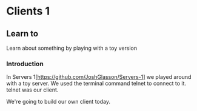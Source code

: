 # Clients 1

## Learn to

Learn about something by playing with a toy version

### Introduction

In Servers 1[https://github.com/JoshGlasson/Servers-1] we played around with a toy server. We used the terminal command telnet to connect to it. telnet was our client.

We're going to build our own client today.
